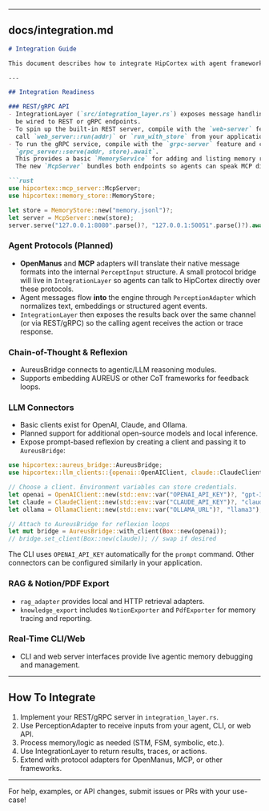 
---

## **docs/integration.md**

```markdown
# Integration Guide

This document describes how to integrate HipCortex with agent frameworks, APIs, and external systems.

---

## Integration Readiness

### REST/gRPC API
- IntegrationLayer (`src/integration_layer.rs`) exposes message handling that can
  be wired to REST or gRPC endpoints.
- To spin up the built-in REST server, compile with the `web-server` feature and
  call `web_server::run(addr)` or `run_with_store` from your application.
- To run the gRPC service, compile with the `grpc-server` feature and call
  `grpc_server::serve(addr, store).await`.
  This provides a basic `MemoryService` for adding and listing memory records.
  The new `McpServer` bundles both endpoints so agents can speak MCP directly:

```rust
use hipcortex::mcp_server::McpServer;
use hipcortex::memory_store::MemoryStore;

let store = MemoryStore::new("memory.jsonl")?;
let server = McpServer::new(store);
server.serve("127.0.0.1:8080".parse()?, "127.0.0.1:50051".parse()?).await?;
```

### Agent Protocols (Planned)
- **OpenManus** and **MCP** adapters will translate their native message formats into the internal `PerceptInput` structure. A small protocol bridge will live in `IntegrationLayer` so agents can talk to HipCortex directly over these protocols.
- Agent messages flow **into** the engine through `PerceptionAdapter` which normalizes text, embeddings or structured agent events.
- `IntegrationLayer` then exposes the results back over the same channel (or via REST/gRPC) so the calling agent receives the action or trace response.

### Chain-of-Thought & Reflexion
- AureusBridge connects to agentic/LLM reasoning modules.
- Supports embedding AUREUS or other CoT frameworks for feedback loops.

### LLM Connectors
- Basic clients exist for OpenAI, Claude, and Ollama.
- Planned support for additional open-source models and local inference.
- Expose prompt-based reflexion by creating a client and passing it to
  `AureusBridge`:

```rust
use hipcortex::aureus_bridge::AureusBridge;
use hipcortex::llm_clients::{openai::OpenAIClient, claude::ClaudeClient, ollama::OllamaClient};

// Choose a client. Environment variables can store credentials.
let openai = OpenAIClient::new(std::env::var("OPENAI_API_KEY")?, "gpt-3.5-turbo");
let claude = ClaudeClient::new(std::env::var("CLAUDE_API_KEY")?, "claude-3-sonnet");
let ollama = OllamaClient::new(std::env::var("OLLAMA_URL")?, "llama3");

// Attach to AureusBridge for reflexion loops
let mut bridge = AureusBridge::with_client(Box::new(openai));
// bridge.set_client(Box::new(claude)); // swap if desired
```

The CLI uses `OPENAI_API_KEY` automatically for the `prompt` command. Other
connectors can be configured similarly in your application.

### RAG & Notion/PDF Export
- `rag_adapter` provides local and HTTP retrieval adapters.
- `knowledge_export` includes `NotionExporter` and `PdfExporter` for memory tracing and reporting.

### Real-Time CLI/Web
- CLI and web server interfaces provide live agentic memory debugging and management.

---

## How To Integrate

1. Implement your REST/gRPC server in `integration_layer.rs`.
2. Use PerceptionAdapter to receive inputs from your agent, CLI, or web API.
3. Process memory/logic as needed (STM, FSM, symbolic, etc.).
4. Use IntegrationLayer to return results, traces, or actions.
5. Extend with protocol adapters for OpenManus, MCP, or other frameworks.

---

For help, examples, or API changes, submit issues or PRs with your use-case!
